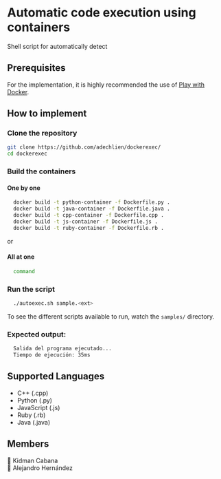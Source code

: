 # Automatic code execution using containers
Shell script for automatically detect

## Prerequisites
For the implementation, it is highly recommended the use of [Play with Docker](https://labs.play-with-docker.com/).

## How to implement
### Clone the repository
```bash
git clone https://github.com/adechlien/dockerexec/ 
cd dockerexec
```

### Build the containers
#### One by one
```bash
  docker build -t python-container -f Dockerfile.py .
  docker build -t java-container -f Dockerfile.java .
  docker build -t cpp-container -f Dockerfile.cpp .
  docker build -t js-container -f Dockerfile.js .
  docker build -t ruby-container -f Dockerfile.rb .
```

or 

#### All at one

```bash
  command
```

### Run the script
```bash
  ./autoexec.sh sample.<ext>
```

To see the different scripts available to run, watch the `samples/` directory.

### Expected output:

```bash
  Salida del programa ejecutado...
  Tiempo de ejecución: 35ms
```

## Supported Languages
- C++ (.cpp)
- Python (.py)
- JavaScript (.js)
- Ruby (.rb)
- Java (.java)

## Members
🐺 Kidman Cabana \
🐨 Alejandro Hernández
